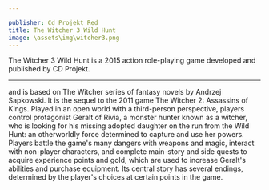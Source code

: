 ```yaml
---

publisher: Cd Projekt Red
title: The Witcher 3 Wild Hunt
image: \assets\img\witcher3.png
---
```

<!-- Witcher.md -->
The Witcher 3 Wild Hunt is a 2015 action role-playing game developed and published by CD Projekt.

<hr>
and is based on The Witcher series of fantasy novels by Andrzej Sapkowski. It is the sequel to the 2011 game The Witcher 2: Assassins of Kings. Played in an open world with a third-person perspective, players control protagonist Geralt of Rivia, a monster hunter known as a witcher, who is looking for his missing adopted daughter on the run from the Wild Hunt: an otherworldly force determined to capture and use her powers. Players battle the game's many dangers with weapons and magic, interact with non-player characters, and complete main-story and side quests to acquire experience points and gold, which are used to increase Geralt's abilities and purchase equipment. Its central story has several endings, determined by the player's choices at certain points in the game.